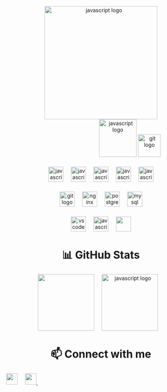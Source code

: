 <div align="center">
  <img src="https://capsule-render.vercel.app/api?type=waving&height=237&color=9800C2&text=Hey!%20I'm%20Dipas&fontAlign=50&fontAlignY=31&fontColor=ffff&animation=twinkling&section=header&reversal=false&desc=GoLang%20•%20Alchemist%20•%20Poet&descAlignY=50" height="300" alt="javascript logo"  />
</div>

<div align="center">
  <img width="150" />
  <img src="https://i.imgur.com/YNcmMmB.gif" height="100" alt="javascript logo"  />  <img src="https://readme-typing-svg.demolab.com?font=Press+Start+2P&pause=1000&color=9800C2&width=435&lines=I'm+a+web+developer;And+I+love+Go" height="60" alt="git logo"  />
</div>

###

<div align="center">
  <img src="https://skillicons.dev/icons?i=go" height="40" alt="javascript logo"  />
  <img width="12" />
  <img src="https://skillicons.dev/icons?i=php" height="40" alt="javascript logo"  />
  <img width="12" />
  <img src="https://skillicons.dev/icons?i=html" height="40" alt="javascript logo"  />
  <img width="12" />
  <img src="https://skillicons.dev/icons?i=css" height="40" alt="javascript logo"  />
  <img width="12" />
  <img src="https://skillicons.dev/icons?i=js" height="40" alt="javascript logo"  />
</div>

###

<div align="center">
  <img src="https://skillicons.dev/icons?i=git" height="40" alt="git logo"  />
  <img width="12" />
  <img src="https://skillicons.dev/icons?i=nginx" height="40" alt="nginx logo"  />
  <img width="12" />
  <img src="https://skillicons.dev/icons?i=postgres" height="40" alt="postgresql logo"  />
  <img width="12" />
  <img src="https://skillicons.dev/icons?i=mysql" height="40" alt="mysql logo"  />
</div>


###

<div align="center">
  <img src="https://skillicons.dev/icons?i=vscode" height="40" alt="vscode logo"  />
  <img width="12" />
  <img src="https://skillicons.dev/icons?i=figma" height="40" alt="javascript logo"  />
  <img width="12" />
  <img src="https://skillicons.dev/icons?i=linux" height="40" alt=""  />
</div>


<h1 align="center">📊 GitHub Stats </h1>

###
<div align="center">
  <img src="https://github-readme-stats.vercel.app/api?username=DipasDi&show_icons=true&theme=radical" height="150" alt=""  />
  <img width="12" />
  <img src="https://streak-stats.demolab.com?user=DipasDi&theme=dark&hide_border=true" height="150" alt="javascript logo"  />
  <img width="12" />
</div>

<h1 align="center">📫 Connect with me</h1>

###
<div align="left">
  <a href="https://freelogopng.com/images/all_img/1683044996telegram-logo-png.png">
  <img src="https://freelogopng.com/images/all_img/1683044996telegram-logo-png.png" height="30" alt="" /></a>
  <img width="12"/>
  <a href="https://discord.com/users/1075427758898950174">
  <img src="https://freelogopng.com/images/all_img/1691730813discord-icon-png.png" height="30" alt="" />
</a>
  <img width="12"/>
</div>



